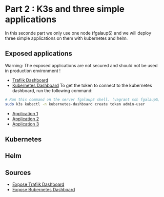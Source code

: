 # Part 2 : K3s and three simple applications

In this seconde part we only use one node (fgalaupS) and we will deploy three simple applications on them with kubernetes and helm.

## Exposed applications
Warning: The exposed applications are not secured and should not be used in production environment !
 - [Trafiik Dashboard](http://traefik.cluster/dashboard/)
 - [Kubernetes Dashboard](https://kubernetes.cluster/)
To get the token to connect to the kubernetes dashboard, run the following command:
```bash
# Run this command on the server fgalaupS shell. (vagrant ssh fgalaupS)
sudo k3s kubectl -n kubernetes-dashboard create token admin-user
```
 - [Application 1](http://app1.com/)
 - [Application 2](http://app2.com/)
 - [Application 3](http://app3.com/)

## Kubernetes

## Helm


## Sources
 - [Expose Trafiik Dashboard](https://k3s.rocks/traefik-dashboard/)
 - [Expose Bubernetes Dashboard](https://pgillich.medium.com/setup-lightweight-kubernetes-with-k3s-6a1c57d62217)
 